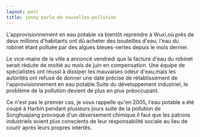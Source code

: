 ```yaml
---
layout: post
title: jenny parle de nouvelles-pollution
---
```


L'approvisionnement en eau potable va bientôt reprendre à Wuxi,où près de deux millions d'habitants ont dû acheter des bouteilles d'eau, l'eau du robinet étant polluée par des algues bleues-vertes depuis le mois dernier.

Le vice-maire de la ville a annoncé vendredi que la facture d'eau du robinet serait réduite de moitié au mois de juin en compensation. Une équipe de spécialistes ont réussi à dissiper les mauvaises odeur d'eau,mais les autorités ont refusé de donner une date précise de rétablissement de l'approvisionnement en eau potable.Suite du développement industriel, le problème de la pollution devient de plus en plus préoccupant.

Ce n'est pas le premier cas, je vous rappelle qu'en 2005, l'eau potable a été coupé à Harbin pendant plusieurs jours suite de la pollution de Songhuajiang provoqué d'un déversement chimique.Il faut que les patrons industriels soient plus conscients de leur responsabilité sociale au lieu de courir après leurs propres intértês.

